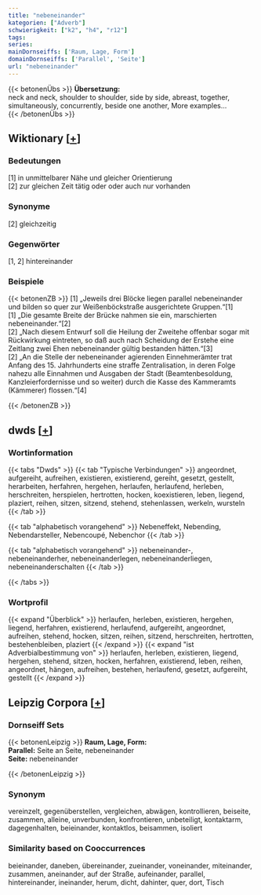```yaml
---
title: "nebeneinander"
kategorien: ["Adverb"]
schwierigkeit: ["k2", "h4", "r12"]
tags:
series:
mainDornseiffs: ['Raum, Lage, Form']
domainDornseiffs: ['Parallel', 'Seite']
url: "nebeneinander"
---
```


{{< betonenÜbs >}}
**Übersetzung:**  
neck and neck, shoulder to shoulder, side by side, abreast, together, simultaneously, concurrently, beside  one another, More examples...  
{{< /betonenÜbs >}}

## Wiktionary [[+](https://de.wiktionary.org/wiki/nebeneinander)]

### Bedeutungen
[1] in unmittelbarer Nähe und gleicher Orientierung  
[2] zur gleichen Zeit tätig oder oder auch nur vorhanden  

### Synonyme
[2] gleichzeitig  

### Gegenwörter
[1, 2] hintereinander  

### Beispiele
{{< betonenZB >}}
[1] „Jeweils drei Blöcke liegen parallel nebeneinander und bilden so quer zur Weißenböckstraße ausgerichtete Gruppen.“[1]  
[1] „Die gesamte Breite der Brücke nahmen sie ein, marschierten nebeneinander.“[2]  
[2] „Nach diesem Entwurf soll die Heilung der Zweitehe offenbar sogar mit Rückwirkung eintreten, so daß auch nach Scheidung der Erstehe eine Zeitlang zwei Ehen nebeneinander gültig bestanden hätten.“[3]  
[2] „An die Stelle der nebeneinander agierenden Einnehmerämter trat Anfang des 15. Jahrhunderts eine straffe Zentralisation, in deren Folge nahezu alle Einnahmen und Ausgaben der Stadt (Beamtenbesoldung, Kanzleierfordernisse und so weiter) durch die Kasse des Kammeramts (Kämmerer) flossen.“[4]  

{{< /betonenZB >}}


## dwds [[+](https://www.dwds.de/wb/nebeneinander)]

### Wortinformation
{{< tabs "Dwds" >}}
{{< tab "Typische Verbindungen" >}}
angeordnet, aufgereiht, aufreihen, existieren, existierend, gereiht, gesetzt, gestellt, herarbeiten, herfahren, hergehen, herlaufen, herlaufend, herleben, herschreiten, herspielen, hertrotten, hocken, koexistieren, leben, liegend, plaziert, reihen, sitzen, sitzend, stehend, stehenlassen, werkeln, wursteln
{{< /tab >}}

{{< tab "alphabetisch vorangehend" >}}
Nebeneffekt, Nebending, Nebendarsteller, Nebencoupé, Nebenchor
{{< /tab >}}

{{< tab "alphabetisch vorangehend" >}}
nebeneinander-, nebeneinanderher, nebeneinanderlegen, nebeneinanderliegen, nebeneinanderschalten
{{< /tab >}}

{{< /tabs >}}

### Wortprofil
{{< expand "Überblick" >}} herlaufen, herleben, existieren, hergehen, liegend, herfahren, existierend, herlaufend, aufgereiht, angeordnet, aufreihen, stehend, hocken, sitzen, reihen, sitzend, herschreiten, hertrotten, bestehenbleiben, plaziert {{< /expand >}}
{{< expand "ist Adverbialbestimmung von" >}} herlaufen, herleben, existieren, liegend, hergehen, stehend, sitzen, hocken, herfahren, existierend, leben, reihen, angeordnet, hängen, aufreihen, bestehen, herlaufend, gesetzt, aufgereiht, gestellt {{< /expand >}}

## Leipzig Corpora [[+](https://corpora.uni-leipzig.de/en/res?word=nebeneinander&corpusId=deu_newscrawl-public_2018)]

### Dornseiff Sets
{{< betonenLeipzig >}}
**Raum, Lage, Form:**  
**Parallel:** Seite an Seite, nebeneinander  
**Seite:** nebeneinander  

{{< /betonenLeipzig >}}

### Synonym
vereinzelt, gegenüberstellen, vergleichen, abwägen, kontrollieren, beiseite, zusammen, alleine, unverbunden, konfrontieren, unbeteiligt, kontaktarm, dagegenhalten, beieinander, kontaktlos, beisammen, isoliert


### Similarity based on Cooccurrences
beieinander, daneben, übereinander, zueinander, voneinander, miteinander, zusammen, aneinander, auf der Straße, aufeinander, parallel, hintereinander, ineinander, herum, dicht, dahinter, quer, dort, Tisch

